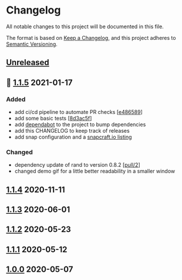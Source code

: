 # Changelog
All notable changes to this project will be documented in this file.

The format is based on [Keep a Changelog](https://keepachangelog.com/en/1.0.0/),
and this project adheres to [Semantic Versioning](https://semver.org/spec/v2.0.0.html).

## [Unreleased]

## 🎯 [1.1.5] 2021-01-17
### Added
- add ci/cd pipeline to automate PR checks [[e486589](https://github.com/sassman/ssd-benchmark-rs/commit/e4865890fd55936eaf9e2bddb39a5276185a9c99)]
- add some basic tests [[8d3ac5f](https://github.com/sassman/ssd-benchmark-rs/commit/8d3ac5f4dcb8b39b8a033759930b2e8a5d848144)]
- add [dependabot](https://app.dependabot.com/) to the project to bump dependencies 
- add this CHANGELOG to keep track of releases
- add snap configuration and a [snapcraft.io listing](https://snapcraft.io/ssd-benchmark)
### Changed
- dependency update of rand to version 0.8.2 [[pull/2](https://github.com/sassman/ssd-benchmark-rs/pull/2)]
- changed demo gif for a little better readability in a smaller window

## [1.1.4] 2020-11-11
## [1.1.3] 2020-06-01
## [1.1.2] 2020-05-23
## [1.1.1] 2020-05-12
## [1.0.0] 2020-05-07

[Unreleased]: https://github.com/sassman/ssd-benchmark-rs/compare/v1.1.5...HEAD
[1.1.5]: https://github.com/sassman/ssd-benchmark-rs/compare/v1.1.5...v1.1.4
[1.1.4]: https://github.com/sassman/ssd-benchmark-rs/compare/v1.1.4...v1.1.3
[1.1.3]: https://github.com/sassman/ssd-benchmark-rs/compare/v1.1.3...v1.1.4
[1.1.2]: https://github.com/sassman/ssd-benchmark-rs/compare/v1.1.2...v1.1.3
[1.1.1]: https://github.com/sassman/ssd-benchmark-rs/compare/v1.1.1...v1.1.0
[1.0.0]: https://github.com/sassman/ssd-benchmark-rs/compare/v1.1.0...v1.0.0
